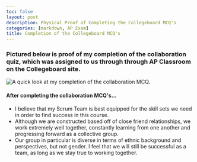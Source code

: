 ```yaml
---
toc: false
layout: post
description: Physical Proof of Completing the Collegeboard MCQ's
categories: [markdown, AP Exam]
title: Completion of the Collegeboard MCQ's
---
```


### Pictured below is proof of my completion of the collaboration quiz, which was assigned to us through through AP Classroom on the Collegeboard site. 

![]({{site.baseurl}}/images/collabquiz.png "A quick look at my completion of the collaboration MCQ.")

#### After completing the collaboration MCQ's... 

- I believe that my Scrum Team is best equipped for the skill sets we need in order to find success in this course.
- Although we are constructed based off of close friend relationships, we work extremely well together, constantly learning from one another and progressing forward as a collective group.
- Our group in particular is diverse in terms of ethnic background and perspectives, but not gender. I feel that we will still be successful as a team, as long as we stay true to working together. 